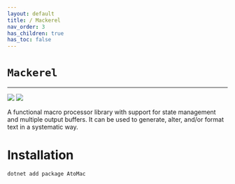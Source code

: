 ```yaml
---
layout: default
title: / Mackerel
nav_order: 3
has_children: true
has_toc: false
---
```


# `Mackerel`

---

![](https://img.shields.io/badge/passing-true-green)
![](https://img.shields.io/badge/coverage-96.5%25-green)

A functional macro processor library with support for state management and multiple output buffers. It can be used to generate, alter, and/or format text in a systematic way.

# Installation

```
dotnet add package AtoMac
```
